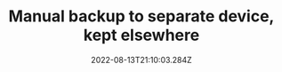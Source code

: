 ---
title: Manual backup to separate device, kept elsewhere
date: "2022-08-13T21:10:03.284Z"
description: "Follow the 3-2-1 Rule: For any important data, there should be 3 copies of the data, on 2 different media, with 1 copy being kept off site. The final step ensures your data is still safe in the case of non-cyber threats, such as theft or perhaps a house fire.
This might take a bit longer to put in place, but it is definitely worth doing. Consider buying a harddrive to keep your important data backups on. Store it somewhere accessible, but make sure to keep it separate from your main data location."
position: 5
section: "Data management"
---